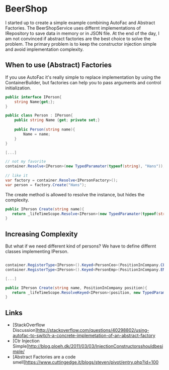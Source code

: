# BeerShop

I started up to create a simple example combining AutoFac and Abstract Factories. The BeerShopService uses differnt implementations of IRepository to save data in memory or in JSON file. At the end of the day, I am not convinced if abstract factories are the best choice to solve the problem. The primary problem is to keep the constructor injection simple and avoid implementation complexity.

## When to use (Abstract) Factories

If you use AutoFac it's really simple to replace implementation by using the ContainerBuilder, but factories can help you to pass arguments and control initialization.

```csharp
public interface IPerson{
    string Name{get;};
}

public class Person : IPerson{
    public string Name {get; private set;}
    
    public Person(string name){
        Name = name;
    }
}

[...]

// not my favorite
container.Resolve<IPerson>(new TypedParamater(typeof(string), "Hans"));
                  
// like it
var factory = container.Resolve<IPersonFactory>();
var person = factory.Create("Hans");

```

The create method is allowed to resolve the instance, but hides the complexity.

```csharp
public IPerson Create(string name){
   return _lifeTimeScope.Resolve<IPerson>(new TypedParamater(typeof(string), name));
}
```
## Increasing Complexity

But what if we need different kind of persons? We have to define differnt classes implementing IPerson.

```csharp

container.RegisterType<IPerson>().Keyed<PersonCeo>(PositionInCompany.CEO));
container.RegisterType<IPerson>().Keyed<PersonEmp>(PositionInCompany.EMP));

[...]

public IPerson Create(string name, PositionInCompany position){
   return _lifeTimeScope.ResolveKeyed<IPerson>(position, new TypedParamater(typeof(string), name)); 
}
```

## Links

* [StackOverflow Discussion]http://stackoverflow.com/questions/40298802/using-autofac-to-switch-a-concrete-implemetation-of-an-abstract-factory
* [Ctr Injection Simple]http://blog.ploeh.dk/2011/03/03/InjectionConstructorsshouldbesimple/
* [Abstract Factories are a code smell]https://www.cuttingedge.it/blogs/steven/pivot/entry.php?id=100



